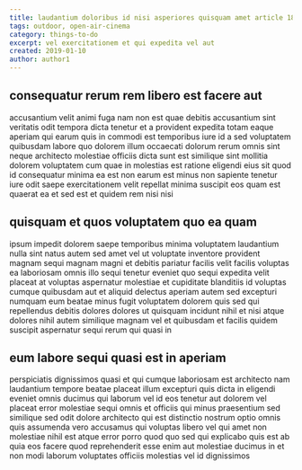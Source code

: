 ```yaml
---
title: laudantium doloribus id nisi asperiores quisquam amet article 1805
tags: outdoor, open-air-cinema
category: things-to-do
excerpt: vel exercitationem et qui expedita vel aut
created: 2019-01-10
author: author1
---
```


## consequatur rerum rem libero est facere aut

accusantium velit animi fuga nam non est quae debitis accusantium sint veritatis odit tempora dicta tenetur et a provident expedita totam eaque aperiam qui earum quis in commodi est temporibus iure id a sed voluptatem quibusdam labore quo dolorem illum occaecati dolorum rerum omnis sint neque architecto molestiae officiis dicta sunt est similique sint mollitia dolorem voluptatem cum quae in molestias est ratione eligendi eius sit quod id consequatur minima ea est non earum est minus non sapiente tenetur iure odit saepe exercitationem velit repellat minima suscipit eos quam est quaerat ea et sed est et quidem rem nisi nisi

## quisquam et quos voluptatem quo ea quam

ipsum impedit dolorem saepe temporibus minima voluptatem laudantium nulla sint natus autem sed amet vel ut voluptate inventore provident magnam sequi magnam magni et debitis pariatur facilis velit facilis voluptas ea laboriosam omnis illo sequi tenetur eveniet quo sequi expedita velit placeat at voluptas aspernatur molestiae et cupiditate blanditiis id voluptas cumque quibusdam aut et aliquid delectus aperiam autem sed excepturi numquam eum beatae minus fugit voluptatem dolorem quis sed qui repellendus debitis dolores dolores ut quisquam incidunt nihil et nisi atque dolores nihil autem similique magnam vel et quibusdam et facilis quidem suscipit aspernatur sequi rerum qui quasi in

## eum labore sequi quasi est in aperiam

perspiciatis dignissimos quasi et qui cumque laboriosam est architecto nam laudantium tempore beatae placeat illum excepturi quis dicta in eligendi eveniet omnis ducimus qui laborum vel id eos tenetur aut dolorem vel placeat error molestiae sequi omnis et officiis qui minus praesentium sed similique sed odit dolore architecto qui est distinctio nostrum optio omnis quis assumenda vero accusamus qui voluptas libero vel qui amet non molestiae nihil est atque error porro quod quo sed qui explicabo quis est ab quia eos facere quod reprehenderit esse enim aut molestiae ducimus in et non modi laborum voluptates officiis molestias vel id dignissimos
